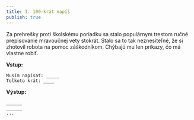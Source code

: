 ```yaml
---
title: 1. 100-krát napíš
publish: true
---
```


Za prehrešky proti školskému poriadku sa stalo populárnym trestom ručné prepisovanie mravoučnej vety stokrát. Stalo sa to tak neznesiteľné, že si zhotovil robota na pomoc záškodníkom. Chýbajú mu len príkazy, čo má vlastne robiť.

**Vstup:**
```
Musím napísať: _____
Toľkoto krát: ____
```

**Výstup:**
```
______
______
...
```
